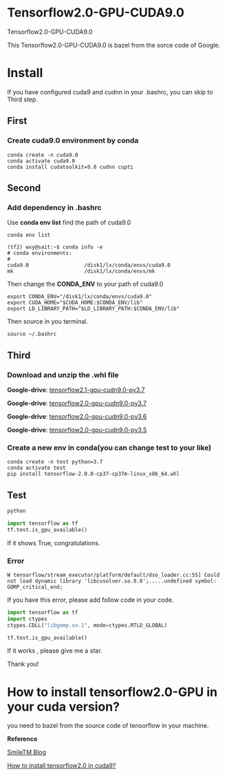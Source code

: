# Tensorflow2.0-GPU-CUDA9.0
Tensorflow2.0-GPU-CUDA9.0

This Tensorflow2.0-GPU-CUDA9.0 is bazel from the sorce code of Google. 



# Install


If you have configured cuda9 and cudnn in your .bashrc, you can skip to Third step.


## First  
### Create cuda9.0 environment by conda
```shell
conda create -n cuda9.0
conda activate cuda9.0
conda install cudatoolkit=9.0 cudnn cupti
```

## Second
### Add dependency in .bashrc

Use **conda env list** find the path of cuda9.0
```shell
conda env list
```

```shell
(tf2) wxy@sait:~$ conda info -e
# conda environments:
#
cuda9.0                  /disk1/lx/conda/envs/cuda9.0
mk                       /disk1/lx/conda/envs/mk

```


Then change the **CONDA_ENV** to your path of cuda9.0
```shell
export CONDA_ENV="/disk1/lx/conda/envs/cuda9.0"
export CUDA_HOME="$CUDA_HOME:$CONDA_ENV/lib"
export LD_LIBRARY_PATH="$LD_LIBRARY_PATH:$CONDA_ENV/lib" 
```



Then source in you terminal.
```
source ~/.bashrc
```

## Third
### Download and unzip the .whl file

  **Google-drive**: [tensorflow2.1-gpu-cudn9.0-py3.7](https://drive.google.com/file/d/1JtxGVpJQAIRxEzdIyIQsGY0axU0a0ISo/view?usp=sharing)


  **Google-drive**: [tensorflow2.0-gpu-cudn9.0-py3.7](https://drive.google.com/file/d/1QYHrotSqcvcTk1cvHp_eLajqFXkGIvw-/view?usp=sharing)
  
  **Google-drive**: [tensorflow2.0-gpu-cudn9.0-py3.6](https://drive.google.com/file/d/1W-B_JKVS9iFkZnGCcLLhUHdst26yMrtR/view?usp=sharing)

  **Google-drive**: [tensorflow2.0-gpu-cudn9.0-py3.5](https://drive.google.com/file/d/1nfgaXL_OaFuHi8vnqDuihZpyQcDmQspL/view?usp=sharing)



### Create a new env in conda(you can change **test** to your like)
```shell
conda create -n test python=3.7
conda activate test
pip install tensorflow-2.0.0-cp37-cp37m-linux_x86_64.whl
```

## Test
```python
python

import tensorflow as tf
tf.test.is_gpu_available()
```
If it shows True, congratulations.

### Error

```shell
W tensorflow/stream_executor/platform/default/dso_loader.cc:55] Could not load dynamic library 'libcusolver.so.9.0';.....undefined symbol: GOMP_critical_end;
```
If you have this error, please add follow code in your code.
```python
import tensorflow as tf
import ctypes
ctypes.CDLL("libgomp.so.1", mode=ctypes.RTLD_GLOBAL)

tf.test.is_gpu_available()

```

If it works , please give me a star.

Thank you!

# How to install tensorflow2.0-GPU in your cuda version?
you need to bazel from the source code of tensorflow in your machine.

**Reference**

[SmileTM Blog](https://s-tm.cn/2019/09/28/%E9%82%A3%E4%BA%9B%E5%B9%B4%E8%B5%B0%E8%BF%87%E7%9A%84%E5%9D%91-tf2-gpu%E5%AE%89%E8%A3%85/)

[How to install tensorflow2.0 in cuda9?](https://github.com/tensorflow/tensorflow/issues/26418) 
